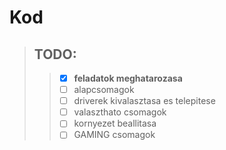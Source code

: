 # Kod
> ## TODO:
>>  - [x] **feladatok meghatarozasa**
>>  - [ ] alapcsomagok
>>  - [ ] driverek kivalasztasa es telepitese
>>  - [ ] valaszthato csomagok
>>  - [ ] kornyezet beallitasa
>>  - [ ] GAMING csomagok

